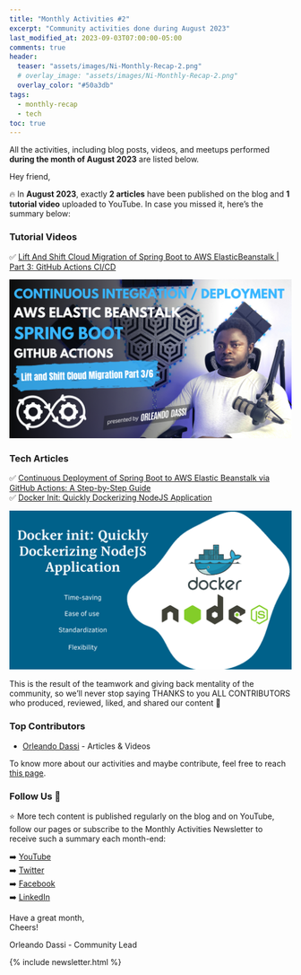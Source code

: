```yaml
---
title: "Monthly Activities #2"
excerpt: "Community activities done during August 2023"
last_modified_at: 2023-09-03T07:00:00-05:00
comments: true
header:
  teaser: "assets/images/Ni-Monthly-Recap-2.png"
  # overlay_image: "assets/images/Ni-Monthly-Recap-2.png"
  overlay_color: "#50a3db"
tags: 
  - monthly-recap
  - tech
toc: true
---
```


All the activities, including blog posts, videos, and meetups performed **during the month of August 2023** are listed below.

Hey friend,

🔥 In **August 2023**, exactly **2 articles** have been published on the blog and **1 tutorial video** uploaded to YouTube. In case you missed it, here’s the summary below:

### Tutorial Videos
✅ [Lift And Shift Cloud Migration of Spring Boot to AWS ElasticBeanstalk | Part 3: GitHub Actions CI/CD](https://youtu.be/TI84hpeiTZE) <br/>

[![GitHubActionsCICDImage](https://raw.githubusercontent.com/numerica-ideas/community/master/aws/springboot-migration-elasticbeanstalk/images/cicd-github-actions.png)](https://youtu.be/TI84hpeiTZE)

### Tech Articles
✅ [Continuous Deployment of Spring Boot to AWS Elastic Beanstalk via GitHub Actions: A Step-by-Step Guide](https://blog.numericaideas.com/cd-springboot-aws-eb-github-actions) <br/>
✅ [Docker Init: Quickly Dockerizing NodeJS Application](https://blog.numericaideas.com/quickly-dockerizing-nodejs) <br/>

[![DockerizeNodeJS](https://raw.githubusercontent.com/numerica-ideas/community/master/docker/quickly-dockerizing-nodejs/images/quickly-dockerizing-nodejs.png)](https://blog.numericaideas.com/quickly-dockerizing-nodejs)

This is the result of the teamwork and giving back mentality of the community, so we’ll never stop saying THANKS to you ALL CONTRIBUTORS who produced, reviewed, liked, and shared our content 🚀

### Top Contributors
- [Orleando Dassi](https://blog.numericaideas.com/author/dassiorleando) - Articles & Videos

To know more about our activities and maybe contribute, feel free to reach [this page](https://github.com/numerica-ideas/community#contribute).

### Follow Us 👥
⭐ More tech content is published regularly on the blog and on YouTube, follow our pages or subscribe to the Monthly Activities Newsletter to receive such a summary each month-end:

➡️ [YouTube](https://www.youtube.com/@numericaideas/channels?sub_confirmation=1) <br/>
➡️ [Twitter](https://twitter.com/numericaideas) <br/>
➡️ [Facebook](https://facebook.com/numericaideas) <br/>
➡️ [LinkedIn](https://www.linkedin.com/company/numericaideas) <br/>

Have a great month, <br/>
Cheers!

Orleando Dassi - Community Lead

{% include newsletter.html %}
